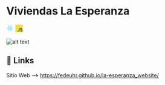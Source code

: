 # Viviendas La Esperanza

<code><img height="20" src="https://raw.githubusercontent.com/github/explore/80688e429a7d4ef2fca1e82350fe8e3517d3494d/topics/react/react.png"></code>
<code><img height="20" src="https://raw.githubusercontent.com/github/explore/5c058a388828bb5fde0bcafd4bc867b5bb3f26f3/topics/javascript/javascript.png"></code>

![alt text](https://github.com/fedeuhr/la-esperanza_website/blob/main/web_mockup_laesperanza.jpg)

## 🔗 Links
Sitio Web --> https://fedeuhr.github.io/la-esperanza_website/
